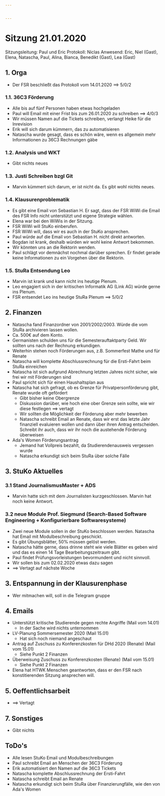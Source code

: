 ```yaml
---


---
```


# Sitzung 21.01.2020
Sitzungsleitung: Paul und Eric
Protokoll: Niclas
Anwesend: Eric, Niel (Gast), Elena, Natascha, Paul, Alina, Bianca, Benedikt (Gast), Lea (Gast)

## 1. Orga
  * Der FSR beschließt das Protokoll vom 14.01.2020 ==> 5/0/2 

### 1.1. 36C3 Förderung
  * Alle bis auf fünf Personen haben etwas hochgeladen
  * Paul will Email mit einer Frist bis zum 26.01.2020 zu schreiben ==> 4/0/3
  * Wir müssen Namen auf die Tickets schreiben, verlangt Heike für die Inrevision 
  * Erik will sich darum kümmern, das zu automatisieren
  * Natascha wurde gesagt, dass es schön wäre, wenn es allgemein mehr Informationen zu 36C3 Rechnungen gäbe

### 1.2. Analysis und WKT
 * Gibt nichts neues 

### 1.3. Justi Schreiben bzgl Git
 * Marvin kümmert sich darum, er ist nicht da. Es gibt wohl nichts neues.

### 1.4. Klausurenproblematik
 * Es gibt eine Email von Sebastian H. Er sagt, dass der FSR WiWi die Email des FSR Info nicht unterstützt und eigene Strategie wählen.
 * Elena war bei den WiWis in der Sitzung.
 * FSR WiWi will StuKo einberufen.
 * FSR WiWi will, dass wir es auch in der StuKo ansprechen.
 * Paul würde auf die Email von Sebastian H. nicht direkt antworten.
 * Bogdan ist krank, deshalb würden wir wohl keine Antwort bekommen.
 * Wir könnten uns an die Rektorin wenden. 
 * Paul schlägt vor demnächst nochmal darüber sprechen. Er findet gerade keine Informationen zu ein Vorgehen über die Rektorin.
 
### 1.5. StuRa Entsendung Leo
 * Marvin ist krank und kann nicht ins heutige Plenum.
 * Leo engagiert sich in der kritischen Informatik AG (Link AG) würde gerne ins Plenum.
 * FSR entsendet Leo ins heutige StuRa Plenum ==> 5/0/2 

## 2. Finanzen 
  * Natascha fand Finanzordner von 2001/2002/2003. Würde die vom StuRa archivieren lassen wollen. 
  * Ca. 500€ auf dem Konto.
  * Germanisten schulden uns für die Semesterauftaktparty Geld. Wir sollten uns nach der Rechnung erkundigen. 
  * Weiterhin stehen noch Förderungen aus, z.B. Sommerfest Mathe und für Renate
  * Natascha will komplette Abschlussrechnung für die Ersti-Fahrt beim StuRa einreichen
  * Natascha ist sich aufgrund Abrechnung letzten Jahres nicht sicher, wie frei wir mit Förderungen sind
  * Paul spricht sich für einen Haushaltsplan aus
  * Natascha hat sich gefragt, ob es Grenze für Privatpersonförderung gibt, Renate wurde oft gefördert
    * Gibt bisher keine Obergrenze
    * Diskussion darüber, wie hoch eine ober Grenze sein sollte, wie wir diese festlegen ==> vertagt 
    * Wir sollten die Möglichkeit der Förderung aber mehr bewerben
    * Natascha schreibt Email an Renate, dass wir erst das letzte Jahr finanziell evaluieren wollen und dann über ihren Antrag entscheiden. Schreibt ihr auch, dass wir ihr noch die austehende Förderung überweisen
  * Ada's Women Förderungsantrag
    * Jemand hat Vollpreis bezahlt, da Studierendenausweis vergessen wurde
    * Natascha erkundigt sich beim StuRa über solche Fälle

## 3. StuKo Aktuelles
### 3.1 Stand JournalismusMaster + ADS
  * Marvin hatte sich mit dem Journalisten kurzgeschlossen. Marvin hat noch keine Antwort. 

### 3.2 neue Module Prof. Siegmund (Search-Based Software Engineering + Konfigurierbare Softwaresysteme)
  * Zwei neue Module sollen in der StuKo beschlossen werden. Natascha hat Email mit Modulbeschreibung geschickt.
  * Es gibt Übungsblätter, 50% müssen gelöst werden. 
  * Natascha hätte gerne, dass drinne steht wie viele Blätter es geben wird und das es einen 14 Tage Bearbeitungszeitraum gibt. 
  * Paul findet Prüfungsvorleistungen bevormundent und nicht sinnvoll. 
  * Wir sollen bis zum 02.02.2020 etwas dazu sagen
  * ==> Vertagt auf nächste Woche

## 3. Entspannung in der Klausurenphase 
  * Wer mitmachen will, soll in die Telegram gruppe

## 4. Emails 
  * Unterstützt kritische Studierende gegen rechte Angriffe (Mail vom 14.01)
    * In der Sache wird nichts unternommen
  * LV-Planung Sommersemester 2020 (Mail 15.01)
    * Hat sich noch niemand angeschaut
  * Antrag auf Zuschuss zu Konferenzkosten für DHd 2020 (Renate) (Mail vom 15.01)
    * Siehe Punkt 2 Finanzen
  * Überweisung Zuschuss zu Konferenzkosten (Renate) (Mail vom 15.01)
    * Siehe Punkt 2 Finanzen
  * Elena hat HTWK Menschen geantworten, dass er den FSR nach konstitierenden Sitzung ansprechen will.
    

## 5. Oeffentlichsarbeit 
  * ==> Vertagt

## 7. Sonstiges 
  * Gibt nichts

## ToDo's
* Alle lesen StuKo Email und Modulbeschreibungen
* Paul schreibt Email an Menschen der 36C3 Förderung
* Erik automatisiert den Namen auf die 36C3 Tickets
* Natascha komplette Abschlussrechnung der Ersti-Fahrt
* Natascha schreibt Email an Renate
* Natascha erkundigt sich beim StuRa über Finanzierungfälle, wie den von Ada's Women


